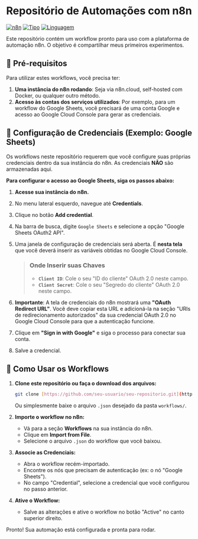 # Repositório de Automações com n8n

[![n8n](https://img.shields.io/badge/Feito%20com-n8n-blueviolet?logo=n8n)](https://n8n.io/)
[![Tipo](https://img.shields.io/badge/Tipo-Automação-orange)](https://n8n.io/)
[![Linguagem](https://img.shields.io/badge/Linguagem-JSON-lightgrey)](https://www.json.org/)

Este repositório contém um workflow pronto para uso com a plataforma de automação n8n. O objetivo é compartilhar meus primeiros experimentos.

## 📜 Pré-requisitos

Para utilizar estes workflows, você precisa ter:

1.  **Uma instância do n8n rodando**: Seja via n8n.cloud, self-hosted com Docker, ou qualquer outro método.
2.  **Acesso às contas dos serviços utilizados**: Por exemplo, para um workflow do Google Sheets, você precisará de uma conta Google e acesso ao Google Cloud Console para gerar as credenciais.

## 🔑 Configuração de Credenciais (Exemplo: Google Sheets)

Os workflows neste repositório requerem que você configure suas próprias credenciais dentro da sua instância do n8n. As credenciais **NÃO** são armazenadas aqui.

**Para configurar o acesso ao Google Sheets, siga os passos abaixo:**

1.  **Acesse sua instância do n8n.**
2.  No menu lateral esquerdo, navegue até **Credentials**.
3.  Clique no botão **Add credential**.
4.  Na barra de busca, digite `Google Sheets` e selecione a opção "Google Sheets OAuth2 API".
5.  Uma janela de configuração de credenciais será aberta. É **nesta tela** que você deverá inserir as variáveis obtidas no Google Cloud Console.

    > ### Onde Inserir suas Chaves
    >
    > -   **`Client ID`**: Cole o seu "ID do cliente" OAuth 2.0 neste campo.
    > -   **`Client Secret`**: Cole o seu "Segredo do cliente" OAuth 2.0 neste campo.
    

6.  **Importante**: A tela de credenciais do n8n mostrará uma **"OAuth Redirect URL"**. Você deve copiar esta URL e adicioná-la na seção "URIs de redirecionamento autorizados" da sua credencial OAuth 2.0 no Google Cloud Console para que a autenticação funcione.
7.  Clique em **"Sign in with Google"** e siga o processo para conectar sua conta.
8.  Salve a credencial.

## 🚀 Como Usar os Workflows

1.  **Clone este repositório ou faça o download dos arquivos:**
    ```bash
    git clone [https://github.com/seu-usuario/seu-repositorio.git](https://github.com/seu-usuario/seu-repositorio.git)
    ```
    Ou simplesmente baixe o arquivo `.json` desejado da pasta `workflows/`.

2.  **Importe o workflow no n8n:**
    -   Vá para a seção **Workflows** na sua instância do n8n.
    -   Clique em **Import from File**.
    -   Selecione o arquivo `.json` do workflow que você baixou.

3.  **Associe as Credenciais:**
    -   Abra o workflow recém-importado.
    -   Encontre os nós que precisam de autenticação (ex: o nó "Google Sheets").
    -   No campo "Credential", selecione a credencial que você configurou no passo anterior.

4.  **Ative o Workflow:**
    -   Salve as alterações e ative o workflow no botão "Active" no canto superior direito.

Pronto! Sua automação está configurada e pronta para rodar.
